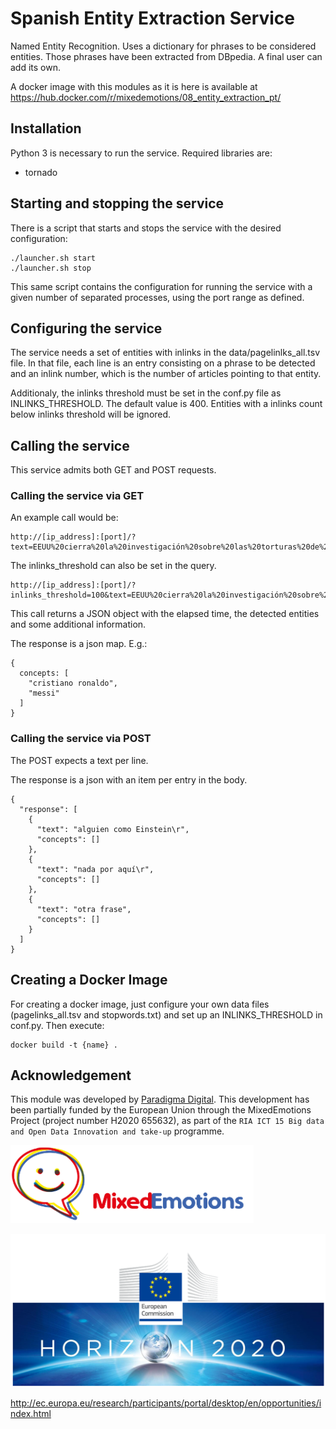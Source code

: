 Spanish Entity Extraction Service
======================

Named Entity Recognition. Uses a dictionary for phrases to be considered entities.
Those phrases have been extracted from DBpedia. A final user can add its own.

A docker image with this modules as it is here is available at https://hub.docker.com/r/mixedemotions/08_entity_extraction_pt/

Installation
------------

Python 3 is necessary to run the service. Required libraries are:
* tornado

Starting and stopping the service
---------------------------------

There is a script that starts and stops the service with the desired configuration:

	./launcher.sh start
	./launcher.sh stop

This same script contains the configuration for running the service with a given
number of separated processes, using the port range as defined.

Configuring the service
-----------------------

The service needs a set of entities with inlinks in the data/pagelinlks_all.tsv file.
In that file, each line is an entry consisting on a phrase to be detected and an inlink number, which is the number of articles pointing to that entity.

Additionaly, the inlinks threshold must be set in the conf.py file as INLINKS_THRESHOLD. The default value is 400. Entities with a inlinks count below inlinks threshold will be ignored.

Calling the service
-------------------

This service admits both GET and POST requests.

### Calling the service via GET

An example call would be:

	http://[ip_address]:[port]/?text=EEUU%20cierra%20la%20investigación%20sobre%20las%20torturas%20de%20la%20CIA%20sin%20acusados


The inlinks_threshold can also be set in the query.

	http://[ip_address]:[port]/?inlinks_threshold=100&text=EEUU%20cierra%20la%20investigación%20sobre%20las%20torturas%20de%20la%20CIA%20sin%20acusados

This call returns a JSON object with the elapsed time, the detected entities and
some additional information.

The response is a json map. E.g.:

    {
      concepts: [
        "cristiano ronaldo",
        "messi"
      ]
    }

### Calling the service via POST

The POST expects a text per line.

The response is a json with an item per entry in the body.


    {
      "response": [
        {
          "text": "alguien como Einstein\r",
          "concepts": []
        },
        {
          "text": "nada por aquí\r",
          "concepts": []
        },
        {
          "text": "otra frase",
          "concepts": []
        }
      ]
    }

Creating a Docker Image
-----------------------
For creating a docker image, just configure your own data files (pagelinks_all.tsv and stopwords.txt) and set up an INLINKS_THRESHOLD in conf.py.
Then execute:

    docker build -t {name} .
    
    
## Acknowledgement

This module was developed by [Paradigma Digital](https://en.paradigmadigital.com/). This development has been partially funded by the European Union through the MixedEmotions Project (project number H2020 655632), as part of the `RIA ICT 15 Big data and Open Data Innovation and take-up` programme.

![MixedEmotions](https://raw.githubusercontent.com/MixedEmotions/MixedEmotions/master/img/me.png) 

![EU](https://raw.githubusercontent.com/MixedEmotions/MixedEmotions/master/img/H2020-Web.png)

 http://ec.europa.eu/research/participants/portal/desktop/en/opportunities/index.html



